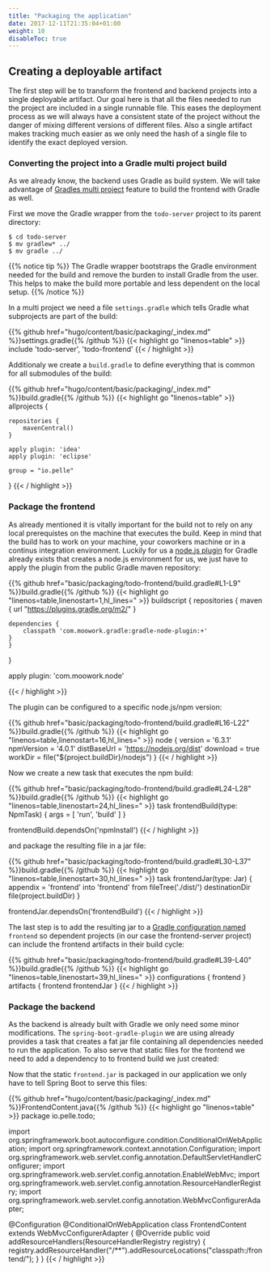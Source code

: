 ```yaml
---
title: "Packaging the application"
date: 2017-12-11T21:35:04+01:00
weight: 10
disableToc: true
---
```


## Creating a deployable artifact

The first step will be to transform the frontend and backend projects into a single deployable artifact. Our goal here is that all the files needed to run the project are included in a single runnable file. This eases the deployment process as we will always have a consistent state of the project without the danger of mixing different versions of different files.
Also a single artifact makes tracking much easier as we only need the hash of a single file to identify the exact deployed version.

### Converting the project into a Gradle multi project build

As we already know, the backend uses Gradle as build system. We will take advantage of [Gradles multi project](  https://docs.gradle.org/current/userguide/multi_project_builds.html) feature to build the frontend with Gradle as well.

First we move the Gradle wrapper from the `todo-server` project to its parent directory:

```
$ cd todo-server
$ mv gradlew* ../
$ mv gradle ../
```

{{% notice tip %}}
The Gradle wrapper bootstraps the Gradle environment needed for the build and remove the burden to install Gradle from the user. This helps to make the build more portable and less dependent on the local setup.
{{% /notice %}}

In a multi project we need a file `settings.gradle` which tells Gradle what subprojects are part of the build:

<!--file:todo_project/settings.gradle-->
{{% github href="hugo/content/basic/packaging/_index.md" %}}settings.gradle{{% /github %}}
{{< highlight go "linenos=table" >}}
include 'todo-server', 'todo-frontend'
{{< / highlight >}}
<!--eof:todo_project/settings.gradle-->

Additionaly we create a `build.gradle` to define everything that is common for all submodules of the build:

<!--file:todo_project/build.gradle-->
{{% github href="hugo/content/basic/packaging/_index.md" %}}build.gradle{{% /github %}}
{{< highlight go "linenos=table" >}}
allprojects {

    repositories {
        mavenCentral()
    }

    apply plugin: 'idea'
    apply plugin: 'eclipse'

    group = "io.pelle"
}
{{< / highlight >}}
<!--eof:todo_project/build.gradle-->


### Package the frontend

As already mentioned it is vitally important for the build not to rely on any local prerequistes on the machine that executes the build. Keep in mind that the build has to work on your machine, your coworkers machine or in a continus integration environment. Luckily for us a [node.js plugin](https://github.com/srs/gradle-node-plugin) for Gradle already exists that creates a node.js environment for us, we just have to apply the plugin from the public Gradle maven repository:

<!--snippet:frontend_nodejs_plugin_dependency-->
{{% github href="basic/packaging/todo-frontend/build.gradle#L1-L9" %}}build.gradle{{% /github %}}
{{< highlight go "linenos=table,linenostart=1,hl_lines=" >}}
buildscript { 
	repositories {
		maven {
			url "https://plugins.gradle.org/m2/"
		}

  	dependencies {
	    classpath 'com.moowork.gradle:gradle-node-plugin:+'
    }
	}
}

apply plugin: 'com.moowork.node'

{{< / highlight >}}
<!--eos:frontend_nodejs_plugin_dependency-->

The plugin can be configured to a specific node.js/npm version:

<!--snippet:frontend_nodejs_plugin_configuration-->
{{% github href="basic/packaging/todo-frontend/build.gradle#L16-L22" %}}build.gradle{{% /github %}}
{{< highlight go "linenos=table,linenostart=16,hl_lines=" >}}
node { 
  version = '6.3.1'
  npmVersion = '4.0.1'
  distBaseUrl = 'https://nodejs.org/dist'
  download = true
  workDir = file("${project.buildDir}/nodejs")
} 
{{< / highlight >}}
<!--eos:frontend_nodejs_plugin_configuration-->

Now we create a new task that executes the npm build:

<!--snippet:frontend_nodejs_build-->
{{% github href="basic/packaging/todo-frontend/build.gradle#L24-L28" %}}build.gradle{{% /github %}}
{{< highlight go "linenos=table,linenostart=24,hl_lines=" >}}
task frontendBuild(type: NpmTask) { 
	args = [ 'run', 'build' ]
}

frontendBuild.dependsOn('npmInstall') 
{{< / highlight >}}
<!--eos:frontend_nodejs_build-->

and package the resulting file in a jar file:

<!--snippet:frontend_nodejs_jar-->
{{% github href="basic/packaging/todo-frontend/build.gradle#L30-L37" %}}build.gradle{{% /github %}}
{{< highlight go "linenos=table,linenostart=30,hl_lines=" >}}
 task frontendJar(type: Jar) { 
 	appendix = 'frontend'
 	into 'frontend'
 	from fileTree('./dist/')
 	destinationDir file(project.buildDir)
}

frontendJar.dependsOn('frontendBuild')
{{< / highlight >}}
<!--eos:frontend_nodejs_jar-->

The last step is to add the resulting jar to a [Gradle configuration named](https://docs.gradle.org/current/userguide/dependency_management.html#sub:configurations) `frontend` so dependent projects (in our case the frontend-server project) can include the frontend artifacts in their build cycle:

<!--snippet:frontend_nodejs_gradle_config-->
{{% github href="basic/packaging/todo-frontend/build.gradle#L39-L40" %}}build.gradle{{% /github %}}
{{< highlight go "linenos=table,linenostart=39,hl_lines=" >}}
configurations { frontend }
artifacts { frontend frontendJar } 
{{< / highlight >}}
<!--eos:frontend_nodejs_gradle_config-->

### Package the backend

As the backend is already built with Gradle we only need some minor modifications. The `spring-boot-gradle-plugin` we are using already provides a task that creates a fat jar file containing all dependencies needed to run the application. To also  serve that static files for the frontend we need to add a dependency to to frontend build we just created:

<!--snippet:frontend_backend_dependency-->
<!--eos:frontend_backend_dependency-->

Now that the static `frontend.jar` is packaged in our application we only have to tell Spring Boot to serve this files:

<!--file:todo_project/todo-server/src/main/java/io/pelle/todo/FrontendContent.java-->
{{% github href="hugo/content/basic/packaging/_index.md" %}}FrontendContent.java{{% /github %}}
{{< highlight go "linenos=table" >}}
package io.pelle.todo;

import org.springframework.boot.autoconfigure.condition.ConditionalOnWebApplication;
import org.springframework.context.annotation.Configuration;
import org.springframework.web.servlet.config.annotation.DefaultServletHandlerConfigurer;
import org.springframework.web.servlet.config.annotation.EnableWebMvc;
import org.springframework.web.servlet.config.annotation.ResourceHandlerRegistry;
import org.springframework.web.servlet.config.annotation.WebMvcConfigurerAdapter;

@Configuration
@ConditionalOnWebApplication
class FrontendContent extends WebMvcConfigurerAdapter {
  @Override
  public void addResourceHandlers(ResourceHandlerRegistry registry) {
    registry.addResourceHandler("/**").addResourceLocations("classpath:/frontend/");
  }
}
{{< / highlight >}}
<!--eof:todo_project/todo-server/src/main/java/io/pelle/todo/FrontendContent.java-->
